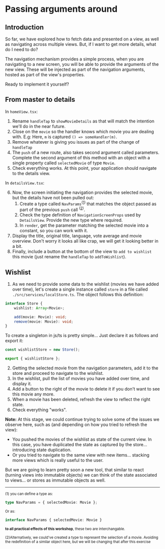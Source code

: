 # Passing arguments around

## Introduction

So far, we have explored how to fetch data and presented on a view, as well as navigating across multiple views. But, if I want to get more details, what do I need to do?

The navigation mechanism provides a simple process, when you are navigating to a new screen, you will be able to provide the arguments of the new view. These will be injected as part of the navigation arguments, hosted as part of the view's properties.

Ready to implement it yourself?

## From master to details

In `homeView.tsx`:

1. Rename `handleTap` to `showMovieDetails` as that will match the intention we'll do in the near future.
2. Close on the `movie` so the handler knows which movie you are dealing with. E.g: Here, `m` is captured `() => someHandler(m)`.
3. Remove whatever is giving you issues as part of the change of `handleTap`
4. The `push` of a new route, also takes second argument called parameters. Complete the second argument of this method with an object with a single property called `selectedMovie` of type `Movie`.
5. Check everything works. At this point, your application should navigate to the details view.

In `detailsView.tsx`:

6. Now, the screen initiating the navigation provides the selected movie, but the details have not been pulled out:
    1. Create a type called `NavParams`<sup>(<a href="#note1">1</a>)</sup> that matches the object passed as part of the previous `push` call <sup>(<a href="#note2">2</a>)</sup>.
    2. Check the type definition of `NavigationScreenProps` used by `DetailsView`. Provide the new type where required.
    3. In `render`, get the parameter matching the selected movie into a constant, so you can work with it.
7. Display the title, original title, language, vote average  and movie overview. Don't worry it looks all like crap, we will get it looking better in a bit.
8. Finally, include a button at the bottom of the view to `add to wishlist` this movie (just rename the `handleTap` to `addToWishlist`).

## Wishlist

1. As we need to provide some data to the wishlist (movies we have added over time), let's create a single instance called `store` in a file called `./src/services/localStore.ts`. The object follows this definition:

```ts
interface Store {
    wishlist: Array<Movie>;

    add(movie: Movie): void;
    remove(movie: Movie): void;
}
```

To create a singleton in js/ts is pretty simple... Just declare it as follows and export it:

```ts
const wishlistStore = new Store();

export { wishlistStore };
```

2. Getting the selected movie from the navigation parameters, add it to the store and proceed to navigate to the wishlist.
3. In the wishlist, pull the list of movies you have added over time, and display it.
4. Add a button to the right of the movie to delete it if you don't want to see this movie any more.
5. When a movie has been deleted, refresh the view to reflect the right state.
6. Check everything "works".

**Note:** At this stage, we could continue trying to solve some of the issues we observe here, such as (and depending on how you tried to refresh the view):
- You pushed the movies of the wishlist as state of the current view. In this case, you have duplicated the state as captured by the store... introducing state duplication.
- Or you tried to navigate to the same view with new items... stacking more views which is really useful to the user.

But we are going to learn pretty soon a new tool, that similar to react (turning views into immutable objects) we can think of the state associated to views... or stores as immutable objects as well.

---
<sup>(<a name="note1">1</a>) you can define a type as:</sup>
```ts
type NavParams = { selectedMovie: Movie };
```
<sup>Or as:</sup>
```ts
interface NavParams { selectedMovie: Movie }
```
<sup>**to all practical effects of this workshop**, these two are interchangable.</sup>

<sup>(<a name="note2">2</a>)Alternatively, we could've created a type to represent the selection of a movie. Avoiding the redefinition of a similar object here, but we will be changing that after this exercise</sup>